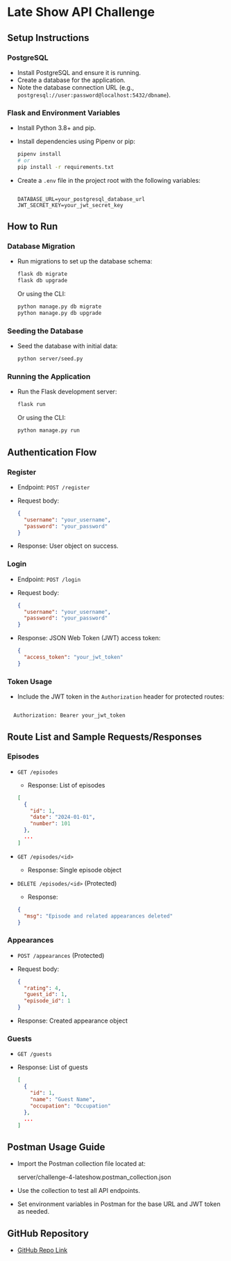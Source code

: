 # Late Show API Challenge

## Setup Instructions

### PostgreSQL

- Install PostgreSQL and ensure it is running.
- Create a database for the application.
- Note the database connection URL (e.g., `postgresql://user:password@localhost:5432/dbname`).

### Flask and Environment Variables

- Install Python 3.8+ and pip.
- Install dependencies using Pipenv or pip:

  ```bash
  pipenv install
  # or
  pip install -r requirements.txt
  ```

- Create a `.env` file in the project root with the following variables:
  
  ```

  DATABASE_URL=your_postgresql_database_url
  JWT_SECRET_KEY=your_jwt_secret_key
  ```

## How to Run

### Database Migration

- Run migrations to set up the database schema:

  ```bash
  flask db migrate
  flask db upgrade
  ```

  Or using the CLI:

  ```bash
  python manage.py db migrate
  python manage.py db upgrade
  ```

### Seeding the Database

- Seed the database with initial data:

  ```bash
  python server/seed.py
  ```

### Running the Application

- Run the Flask development server:

  ```bash
  flask run
  ```

  Or using the CLI:

  ```bash
  python manage.py run
  ```

## Authentication Flow

### Register

- Endpoint: `POST /register`
- Request body:

  ```json
  {
    "username": "your_username",
    "password": "your_password"
  }
  ```

- Response: User object on success.

### Login

- Endpoint: `POST /login`
- Request body:

  ```json
  {
    "username": "your_username",
    "password": "your_password"
  }
  ```

- Response: JSON Web Token (JWT) access token:

  ```json
  {
    "access_token": "your_jwt_token"
  }
  ```

### Token Usage

- Include the JWT token in the `Authorization` header for protected routes:

```

  Authorization: Bearer your_jwt_token
  ```

## Route List and Sample Requests/Responses

### Episodes

- `GET /episodes`
  - Response: List of episodes

  ```json
  [
    {
      "id": 1,
      "date": "2024-01-01",
      "number": 101
    },
    ...
  ]
  ```

- `GET /episodes/<id>`
  - Response: Single episode object
- `DELETE /episodes/<id>` (Protected)
  - Response:

  ```json
  {
    "msg": "Episode and related appearances deleted"
  }
  ```

### Appearances

- `POST /appearances` (Protected)
- Request body:

  ```json
  {
    "rating": 4,
    "guest_id": 1,
    "episode_id": 1
  }
  ```

- Response: Created appearance object

### Guests

- `GET /guests`
- Response: List of guests

  ```json
  [
    {
      "id": 1,
      "name": "Guest Name",
      "occupation": "Occupation"
    },
    ...
  ]
  ```

## Postman Usage Guide

- Import the Postman collection file located at:

  server/challenge-4-lateshow.postman_collection.json

- Use the collection to test all API endpoints.
- Set environment variables in Postman for the base URL and JWT token as needed.

## GitHub Repository

- [GitHub Repo Link](https://github.com/DunstanKiiru/late-show-api-challenge)  
